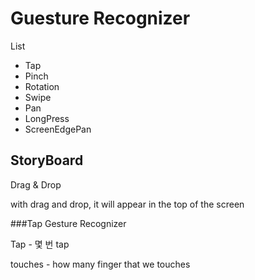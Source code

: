 # Guesture Recognizer



List

- Tap
- Pinch
- Rotation
- Swipe
- Pan
- LongPress
- ScreenEdgePan



## StoryBoard

Drag & Drop 

with drag and drop, it will appear in the top of the screen



###Tap Gesture Recognizer 

Tap - 몇 번 tap

touches - how many finger that we touches 



